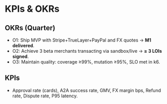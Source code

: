 # KPIs & OKRs

## OKRs (Quarter)
- O1: Ship MVP with Stripe+TrueLayer+PayPal and FX quotes → **M1 delivered**.
- O2: Achieve 3 beta merchants transacting via sandbox/live → **≥ 3 LOIs signed**.
- O3: Maintain quality: coverage ≥99%, mutation ≥95%, SLO met in k6.

## KPIs
- Approval rate (cards), A2A success rate, GMV, FX margin bps, Refund rate, Dispute rate, P95 latency.
